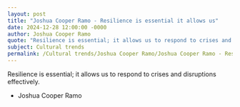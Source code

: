 ```yaml
---
layout: post
title: "Joshua Cooper Ramo - Resilience is essential it allows us"
date: 2024-12-28 12:00:00 -0000
author: Joshua Cooper Ramo
quote: "Resilience is essential; it allows us to respond to crises and disruptions effectively."
subject: Cultural trends
permalink: /Cultural trends/Joshua Cooper Ramo/Joshua Cooper Ramo - Resilience is essential it allows us
---
```


Resilience is essential; it allows us to respond to crises and disruptions effectively.

- Joshua Cooper Ramo
